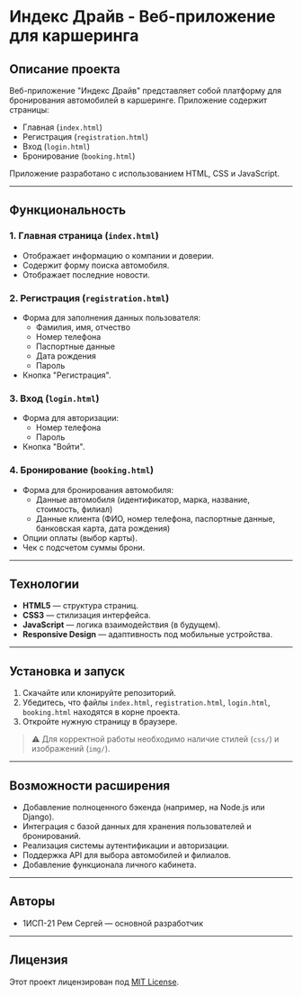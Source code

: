 # Индекс Драйв - Веб-приложение для каршеринга

## Описание проекта

Веб-приложение "Индекс Драйв" представляет собой платформу для бронирования автомобилей в каршеринге. Приложение содержит страницы:
- Главная (`index.html`)
- Регистрация (`registration.html`)
- Вход (`login.html`)
- Бронирование (`booking.html`)

Приложение разработано с использованием HTML, CSS и JavaScript.


---

## Функциональность

### 1. Главная страница (`index.html`)
- Отображает информацию о компании и доверии.
- Содержит форму поиска автомобиля.
- Отображает последние новости.

### 2. Регистрация (`registration.html`)
- Форма для заполнения данных пользователя:
  - Фамилия, имя, отчество
  - Номер телефона
  - Паспортные данные
  - Дата рождения
  - Пароль
- Кнопка "Регистрация".

### 3. Вход (`login.html`)
- Форма для авторизации:
  - Номер телефона
  - Пароль
- Кнопка "Войти".

### 4. Бронирование (`booking.html`)
- Форма для бронирования автомобиля:
  - Данные автомобиля (идентификатор, марка, название, стоимость, филиал)
  - Данные клиента (ФИО, номер телефона, паспортные данные, банковская карта, дата рождения)
- Опции оплаты (выбор карты).
- Чек с подсчетом суммы брони.

---

## Технологии

- **HTML5** — структура страниц.
- **CSS3** — стилизация интерфейса.
- **JavaScript** — логика взаимодействия (в будущем).
- **Responsive Design** — адаптивность под мобильные устройства.

---

## Установка и запуск

1. Скачайте или клонируйте репозиторий.
2. Убедитесь, что файлы `index.html`, `registration.html`, `login.html`, `booking.html` находятся в корне проекта.
3. Откройте нужную страницу в браузере.

> ⚠️ Для корректной работы необходимо наличие стилей (`css/`) и изображений (`img/`).

---

## Возможности расширения

- Добавление полноценного бэкенда (например, на Node.js или Django).
- Интеграция с базой данных для хранения пользователей и бронирований.
- Реализация системы аутентификации и авторизации.
- Поддержка API для выбора автомобилей и филиалов.
- Добавление функционала личного кабинета.

---

## Авторы

- 1ИСП-21 Рем Сергей — основной разработчик

---

## Лицензия

Этот проект лицензирован под [MIT License](https://opensource.org/licenses/MIT).

